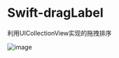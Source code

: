 # Swift-dragLabel
利用UICollectionView实现的拖拽排序

![image](https://raw.githubusercontent.com/wangliujiayou/Swift-dragLabel/master/Untitled.gif)
